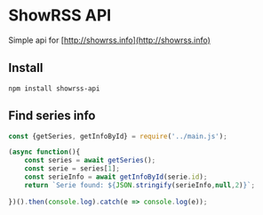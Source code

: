 # ShowRSS API
Simple api for [http://showrss.info](http://showrss.info)

## Install
```
npm install showrss-api
```
## Find series info
```javascript
const {getSeries, getInfoById} = require('../main.js');

(async function(){
    const series = await getSeries();
    const serie = series[1];
    const serieInfo = await getInfoById(serie.id);
    return `Serie found: ${JSON.stringify(serieInfo,null,2)}`;
    
})().then(console.log).catch(e => console.log(e));
```